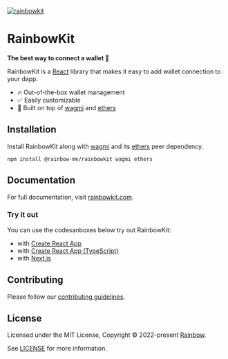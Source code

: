 <a href="https://rainbowkit.com">
  <img alt="rainbowkit" src="https://user-images.githubusercontent.com/372831/168050046-37214f66-4e71-4f57-b0e0-fae0a83e6e24.png" />
</a>

# RainbowKit

**The best way to connect a wallet 🌈**

RainbowKit is a [React](https://reactjs.org/) library that makes it easy to add wallet connection to your dapp.

- 🔥 Out-of-the-box wallet management
- ✅ Easily customizable
- 🦄 Built on top of [wagmi](https://github.com/tmm/wagmi) and [ethers](https://docs.ethers.io)

## Installation

Install RainbowKit along with [wagmi](https://wagmi.sh) and its [ethers](https://docs.ethers.io) peer dependency.

`npm install @rainbow-me/rainbowkit wagmi ethers`

## Documentation

For full documentation, visit [rainbowkit.com](https://rainbowkit.com).

### Try it out

You can use the codesanboxes below try out RainbowKit:

- with [Create React App](https://codesandbox.io/s/dn3rho)
- with [Create React App (TypeScript)](https://codesandbox.io/s/ilfuoy)
- with [Next.js](https://codesandbox.io/s/tmxcc0)

## Contributing

Please follow our [contributing guidelines](./.github/CONTRIBUTING.md).

## License

Licensed under the MIT License, Copyright © 2022-present [Rainbow](https://rainbow.me).

See [LICENSE](./LICENSE) for more information.
